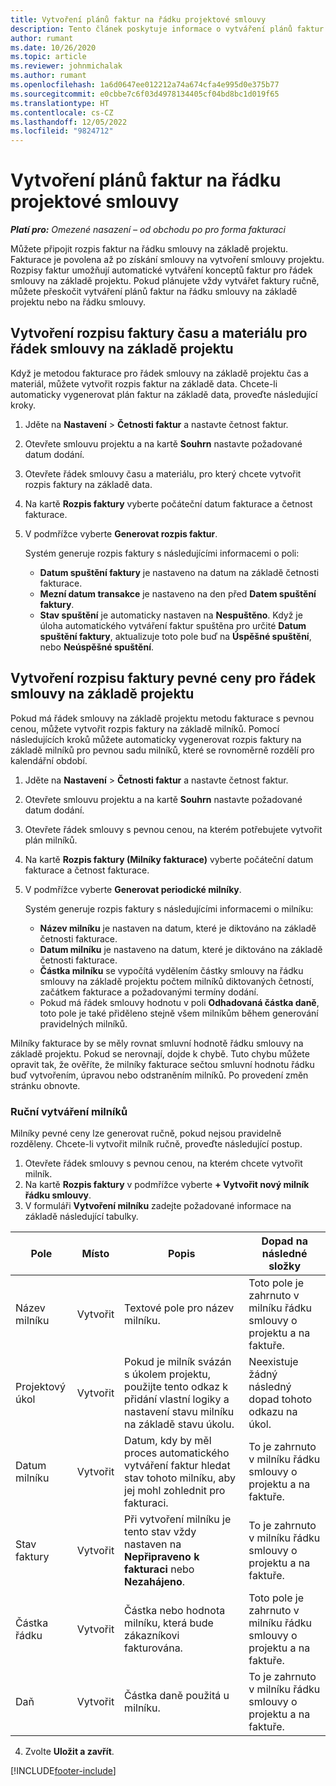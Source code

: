 ```yaml
---
title: Vytvoření plánů faktur na řádku projektové smlouvy
description: Tento článek poskytuje informace o vytváření plánů faktur a milníků.
author: rumant
ms.date: 10/26/2020
ms.topic: article
ms.reviewer: johnmichalak
ms.author: rumant
ms.openlocfilehash: 1a6d0647ee012212a74a674cfa4e995d0e375b77
ms.sourcegitcommit: e0cbbe7c6f03d4978134405cf04bd8bc1d019f65
ms.translationtype: HT
ms.contentlocale: cs-CZ
ms.lasthandoff: 12/05/2022
ms.locfileid: "9824712"
---
```

# <a name="create-invoice-schedules-on-a-project-contract-line"></a>Vytvoření plánů faktur na řádku projektové smlouvy

_**Platí pro:** Omezené nasazení – od obchodu po pro forma fakturaci_

Můžete připojit rozpis faktur na řádku smlouvy na základě projektu. Fakturace je povolena až po získání smlouvy na vytvoření smlouvy projektu. Rozpisy faktur umožňují automatické vytváření konceptů faktur pro řádek smlouvy na základě projektu. Pokud plánujete vždy vytvářet faktury ručně, můžete přeskočit vytváření plánů faktur na řádku smlouvy na základě projektu nebo na řádku smlouvy.

## <a name="create-a-time-and-material-invoice-schedule-for-a-project-based-contract-line"></a>Vytvoření rozpisu faktury času a materiálu pro řádek smlouvy na základě projektu

Když je metodou fakturace pro řádek smlouvy na základě projektu čas a materiál, můžete vytvořit rozpis faktur na základě data. Chcete-li automaticky vygenerovat plán faktur na základě data, proveďte následující kroky.

1. Jděte na **Nastavení** > **Četnosti faktur** a nastavte četnost faktur.
2. Otevřete smlouvu projektu a na kartě **Souhrn** nastavte požadované datum dodání.
3. Otevřete řádek smlouvy času a materiálu, pro který chcete vytvořit rozpis faktury na základě data. 
4. Na kartě **Rozpis faktury** vyberte počáteční datum fakturace a četnost fakturace. 
5. V podmřížce vyberte **Generovat rozpis faktur**.

    Systém generuje rozpis faktury s následujícími informacemi o poli:

    - **Datum spuštění faktury** je nastaveno na datum na základě četnosti fakturace.
    - **Mezní datum transakce** je nastaveno na den před **Datem spuštění faktury**.
    - **Stav spuštění** je automaticky nastaven na **Nespuštěno**. Když je úloha automatického vytváření faktur spuštěna pro určité **Datum spuštění faktury**, aktualizuje toto pole buď na **Úspěšné spuštění**, nebo **Neúspěšné spuštění**.

## <a name="create-a-fixed-price-invoice-schedule-for-a-project-based-contract-line"></a>Vytvoření rozpisu faktury pevné ceny pro řádek smlouvy na základě projektu

Pokud má řádek smlouvy na základě projektu metodu fakturace s pevnou cenou, můžete vytvořit rozpis faktury na základě milníků. Pomocí následujících kroků můžete automaticky vygenerovat rozpis faktury na základě milníků pro pevnou sadu milníků, které se rovnoměrně rozdělí pro kalendářní období.

1. Jděte na **Nastavení** > **Četnosti faktur** a nastavte četnost faktur.
2. Otevřete smlouvu projektu a na kartě **Souhrn** nastavte požadované datum dodání.
3. Otevřete řádek smlouvy s pevnou cenou, na kterém potřebujete vytvořit plán milníků. 
4. Na kartě **Rozpis faktury (Milníky fakturace)** vyberte počáteční datum fakturace a četnost fakturace. 
5. V podmřížce vyberte **Generovat periodické milníky**.

    Systém generuje rozpis faktury s následujícími informacemi o milníku:

    - **Název milníku** je nastaven na datum, které je diktováno na základě četnosti fakturace.
    - **Datum milníku** je nastaveno na datum, které je diktováno na základě četnosti fakturace.
    - **Částka milníku** se vypočítá vydělením částky smlouvy na řádku smlouvy na základě projektu počtem milníků diktovaných četností, začátkem fakturace a požadovanými termíny dodání.
    - Pokud má řádek smlouvy hodnotu v poli **Odhadovaná částka daně**, toto pole je také přiděleno stejně všem milníkům během generování pravidelných milníků.

Milníky fakturace by se měly rovnat smluvní hodnotě řádku smlouvy na základě projektu. Pokud se nerovnají, dojde k chybě. Tuto chybu můžete opravit tak, že ověříte, že milníky fakturace sečtou smluvní hodnotu řádku buď vytvořením, úpravou nebo odstraněním milníků. Po provedení změn stránku obnovte.

### <a name="manually-create-milestones"></a>Ruční vytváření milníků

Milníky pevné ceny lze generovat ručně, pokud nejsou pravidelně rozděleny. Chcete-li vytvořit milník ručně, proveďte následující postup.

1. Otevřete řádek smlouvy s pevnou cenou, na kterém chcete vytvořit milník. 
2. Na kartě **Rozpis faktury** v podmřížce vyberte **+ Vytvořit nový milník řádku smlouvy**.
3. V formuláři **Vytvoření milníku** zadejte požadované informace na základě následující tabulky. 

| Pole | Místo | Popis | Dopad na následné složky |
| --- | --- | --- | --- |
| Název milníku | Vytvořit | Textové pole pro název milníku. | Toto pole je zahrnuto v milníku řádku smlouvy o projektu a na faktuře. |
| Projektový úkol | Vytvořit | Pokud je milník svázán s úkolem projektu, použijte tento odkaz k přidání vlastní logiky a nastavení stavu milníku na základě stavu úkolu. | Neexistuje žádný následný dopad tohoto odkazu na úkol. |
| Datum milníku | Vytvořit | Datum, kdy by měl proces automatického vytváření faktur hledat stav tohoto milníku, aby jej mohl zohlednit pro fakturaci. | To je zahrnuto v milníku řádku smlouvy o projektu a na faktuře. |
| Stav faktury | Vytvořit | Při vytvoření milníku je tento stav vždy nastaven na **Nepřipraveno k fakturaci** nebo **Nezahájeno**. | To je zahrnuto v milníku řádku smlouvy o projektu a na faktuře. |
| Částka řádku | Vytvořit | Částka nebo hodnota milníku, která bude zákazníkovi fakturována. | Toto pole je zahrnuto v milníku řádku smlouvy o projektu a na faktuře. |
| Daň | Vytvořit | Částka daně použitá u milníku. | To je zahrnuto v milníku řádku smlouvy o projektu a na faktuře. |

4. Zvolte **Uložit a zavřít**.


[!INCLUDE[footer-include](../../includes/footer-banner.md)]

